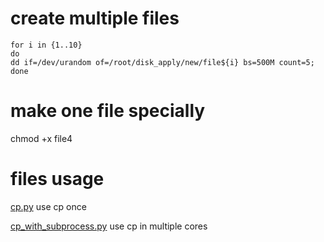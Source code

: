 

# create multiple files


```shell
for i in {1..10}
do
dd if=/dev/urandom of=/root/disk_apply/new/file${i} bs=500M count=5;
done
```

# make one file specially

chmod +x file4


# files usage

[cp.py](cp.py) use cp once

[cp_with_subprocess.py](cp_with_subprocess.py) use cp in multiple cores


